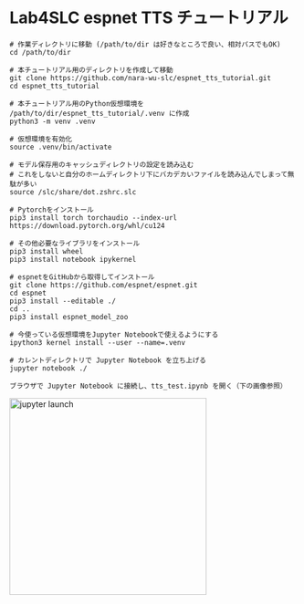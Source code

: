 # Lab4SLC espnet TTS チュートリアル

```
# 作業ディレクトリに移動 (/path/to/dir は好きなところで良い、相対パスでもOK)
cd /path/to/dir

# 本チュートリアル用のディレクトリを作成して移動
git clone https://github.com/nara-wu-slc/espnet_tts_tutorial.git
cd espnet_tts_tutorial

# 本チュートリアル用のPython仮想環境を /path/to/dir/espnet_tts_tutorial/.venv に作成
python3 -m venv .venv

# 仮想環境を有効化
source .venv/bin/activate

# モデル保存用のキャッシュディレクトリの設定を読み込む
# これをしないと自分のホームディレクトリ下にバカデカいファイルを読み込んでしまって無駄が多い
source /slc/share/dot.zshrc.slc
```

```
# Pytorchをインストール
pip3 install torch torchaudio --index-url https://download.pytorch.org/whl/cu124
```

```
# その他必要なライブラリをインストール
pip3 install wheel
pip3 install notebook ipykernel
```

```
# espnetをGitHubから取得してインストール
git clone https://github.com/espnet/espnet.git
cd espnet
pip3 install --editable ./
cd ..
pip3 install espnet_model_zoo
```

```
# 今使っている仮想環境をJupyter Notebookで使えるようにする
ipython3 kernel install --user --name=.venv
```

```
# カレントディレクトリで Jupyter Notebook を立ち上げる
jupyter notebook ./
```

```
ブラウザで Jupyter Notebook に接続し、tts_test.ipynb を開く（下の画像参照）
```
<img width="345" alt="jupyter launch" src="https://github.com/user-attachments/assets/6ea666dd-6480-4dfe-97cf-a2a6481c35ed">
